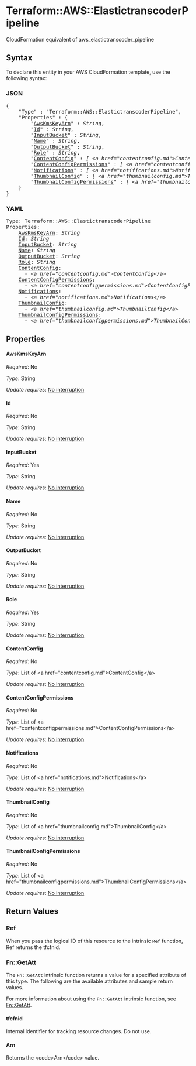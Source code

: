 # Terraform::AWS::ElastictranscoderPipeline

CloudFormation equivalent of aws_elastictranscoder_pipeline

## Syntax

To declare this entity in your AWS CloudFormation template, use the following syntax:

### JSON

<pre>
{
    "Type" : "Terraform::AWS::ElastictranscoderPipeline",
    "Properties" : {
        "<a href="#awskmskeyarn" title="AwsKmsKeyArn">AwsKmsKeyArn</a>" : <i>String</i>,
        "<a href="#id" title="Id">Id</a>" : <i>String</i>,
        "<a href="#inputbucket" title="InputBucket">InputBucket</a>" : <i>String</i>,
        "<a href="#name" title="Name">Name</a>" : <i>String</i>,
        "<a href="#outputbucket" title="OutputBucket">OutputBucket</a>" : <i>String</i>,
        "<a href="#role" title="Role">Role</a>" : <i>String</i>,
        "<a href="#contentconfig" title="ContentConfig">ContentConfig</a>" : <i>[ &lt;a href=&#34;contentconfig.md&#34;&gt;ContentConfig&lt;/a&gt;, ... ]</i>,
        "<a href="#contentconfigpermissions" title="ContentConfigPermissions">ContentConfigPermissions</a>" : <i>[ &lt;a href=&#34;contentconfigpermissions.md&#34;&gt;ContentConfigPermissions&lt;/a&gt;, ... ]</i>,
        "<a href="#notifications" title="Notifications">Notifications</a>" : <i>[ &lt;a href=&#34;notifications.md&#34;&gt;Notifications&lt;/a&gt;, ... ]</i>,
        "<a href="#thumbnailconfig" title="ThumbnailConfig">ThumbnailConfig</a>" : <i>[ &lt;a href=&#34;thumbnailconfig.md&#34;&gt;ThumbnailConfig&lt;/a&gt;, ... ]</i>,
        "<a href="#thumbnailconfigpermissions" title="ThumbnailConfigPermissions">ThumbnailConfigPermissions</a>" : <i>[ &lt;a href=&#34;thumbnailconfigpermissions.md&#34;&gt;ThumbnailConfigPermissions&lt;/a&gt;, ... ]</i>
    }
}
</pre>

### YAML

<pre>
Type: Terraform::AWS::ElastictranscoderPipeline
Properties:
    <a href="#awskmskeyarn" title="AwsKmsKeyArn">AwsKmsKeyArn</a>: <i>String</i>
    <a href="#id" title="Id">Id</a>: <i>String</i>
    <a href="#inputbucket" title="InputBucket">InputBucket</a>: <i>String</i>
    <a href="#name" title="Name">Name</a>: <i>String</i>
    <a href="#outputbucket" title="OutputBucket">OutputBucket</a>: <i>String</i>
    <a href="#role" title="Role">Role</a>: <i>String</i>
    <a href="#contentconfig" title="ContentConfig">ContentConfig</a>: <i>
      - &lt;a href=&#34;contentconfig.md&#34;&gt;ContentConfig&lt;/a&gt;</i>
    <a href="#contentconfigpermissions" title="ContentConfigPermissions">ContentConfigPermissions</a>: <i>
      - &lt;a href=&#34;contentconfigpermissions.md&#34;&gt;ContentConfigPermissions&lt;/a&gt;</i>
    <a href="#notifications" title="Notifications">Notifications</a>: <i>
      - &lt;a href=&#34;notifications.md&#34;&gt;Notifications&lt;/a&gt;</i>
    <a href="#thumbnailconfig" title="ThumbnailConfig">ThumbnailConfig</a>: <i>
      - &lt;a href=&#34;thumbnailconfig.md&#34;&gt;ThumbnailConfig&lt;/a&gt;</i>
    <a href="#thumbnailconfigpermissions" title="ThumbnailConfigPermissions">ThumbnailConfigPermissions</a>: <i>
      - &lt;a href=&#34;thumbnailconfigpermissions.md&#34;&gt;ThumbnailConfigPermissions&lt;/a&gt;</i>
</pre>

## Properties

#### AwsKmsKeyArn

_Required_: No

_Type_: String

_Update requires_: [No interruption](https://docs.aws.amazon.com/AWSCloudFormation/latest/UserGuide/using-cfn-updating-stacks-update-behaviors.html#update-no-interrupt)

#### Id

_Required_: No

_Type_: String

_Update requires_: [No interruption](https://docs.aws.amazon.com/AWSCloudFormation/latest/UserGuide/using-cfn-updating-stacks-update-behaviors.html#update-no-interrupt)

#### InputBucket

_Required_: Yes

_Type_: String

_Update requires_: [No interruption](https://docs.aws.amazon.com/AWSCloudFormation/latest/UserGuide/using-cfn-updating-stacks-update-behaviors.html#update-no-interrupt)

#### Name

_Required_: No

_Type_: String

_Update requires_: [No interruption](https://docs.aws.amazon.com/AWSCloudFormation/latest/UserGuide/using-cfn-updating-stacks-update-behaviors.html#update-no-interrupt)

#### OutputBucket

_Required_: No

_Type_: String

_Update requires_: [No interruption](https://docs.aws.amazon.com/AWSCloudFormation/latest/UserGuide/using-cfn-updating-stacks-update-behaviors.html#update-no-interrupt)

#### Role

_Required_: Yes

_Type_: String

_Update requires_: [No interruption](https://docs.aws.amazon.com/AWSCloudFormation/latest/UserGuide/using-cfn-updating-stacks-update-behaviors.html#update-no-interrupt)

#### ContentConfig

_Required_: No

_Type_: List of &lt;a href=&#34;contentconfig.md&#34;&gt;ContentConfig&lt;/a&gt;

_Update requires_: [No interruption](https://docs.aws.amazon.com/AWSCloudFormation/latest/UserGuide/using-cfn-updating-stacks-update-behaviors.html#update-no-interrupt)

#### ContentConfigPermissions

_Required_: No

_Type_: List of &lt;a href=&#34;contentconfigpermissions.md&#34;&gt;ContentConfigPermissions&lt;/a&gt;

_Update requires_: [No interruption](https://docs.aws.amazon.com/AWSCloudFormation/latest/UserGuide/using-cfn-updating-stacks-update-behaviors.html#update-no-interrupt)

#### Notifications

_Required_: No

_Type_: List of &lt;a href=&#34;notifications.md&#34;&gt;Notifications&lt;/a&gt;

_Update requires_: [No interruption](https://docs.aws.amazon.com/AWSCloudFormation/latest/UserGuide/using-cfn-updating-stacks-update-behaviors.html#update-no-interrupt)

#### ThumbnailConfig

_Required_: No

_Type_: List of &lt;a href=&#34;thumbnailconfig.md&#34;&gt;ThumbnailConfig&lt;/a&gt;

_Update requires_: [No interruption](https://docs.aws.amazon.com/AWSCloudFormation/latest/UserGuide/using-cfn-updating-stacks-update-behaviors.html#update-no-interrupt)

#### ThumbnailConfigPermissions

_Required_: No

_Type_: List of &lt;a href=&#34;thumbnailconfigpermissions.md&#34;&gt;ThumbnailConfigPermissions&lt;/a&gt;

_Update requires_: [No interruption](https://docs.aws.amazon.com/AWSCloudFormation/latest/UserGuide/using-cfn-updating-stacks-update-behaviors.html#update-no-interrupt)

## Return Values

### Ref

When you pass the logical ID of this resource to the intrinsic `Ref` function, Ref returns the tfcfnid.

### Fn::GetAtt

The `Fn::GetAtt` intrinsic function returns a value for a specified attribute of this type. The following are the available attributes and sample return values.

For more information about using the `Fn::GetAtt` intrinsic function, see [Fn::GetAtt](https://docs.aws.amazon.com/AWSCloudFormation/latest/UserGuide/intrinsic-function-reference-getatt.html).

#### tfcfnid

Internal identifier for tracking resource changes. Do not use.

#### Arn

Returns the &lt;code&gt;Arn&lt;/code&gt; value.

